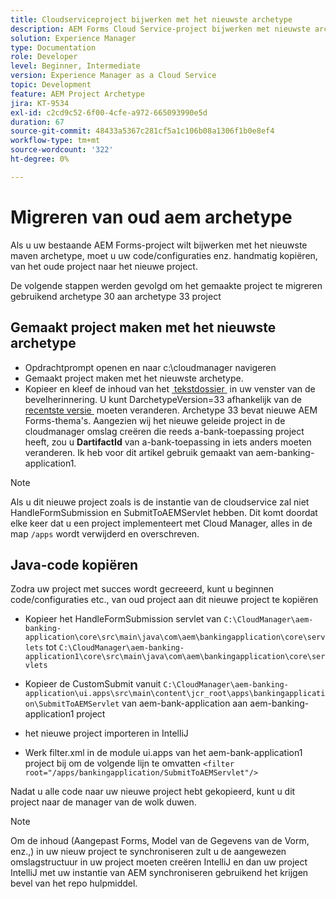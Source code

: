 ```yaml
---
title: Cloudserviceproject bijwerken met het nieuwste archetype
description: AEM Forms Cloud Service-project bijwerken met nieuwste archetype
solution: Experience Manager
type: Documentation
role: Developer
level: Beginner, Intermediate
version: Experience Manager as a Cloud Service
topic: Development
feature: AEM Project Archetype
jira: KT-9534
exl-id: c2cd9c52-6f00-4cfe-a972-665093990e5d
duration: 67
source-git-commit: 48433a5367c281cf5a1c106b08a1306f1b0e8ef4
workflow-type: tm+mt
source-wordcount: '322'
ht-degree: 0%

---
```


# Migreren van oud aem archetype

Als u uw bestaande AEM Forms-project wilt bijwerken met het nieuwste maven archetype, moet u uw code/configuraties enz. handmatig kopiëren, van het oude project naar het nieuwe project.

De volgende stappen werden gevolgd om het gemaakte project te migreren gebruikend archetype 30 aan archetype 33 project

## Gemaakt project maken met het nieuwste archetype

* Opdrachtprompt openen en naar c:\cloudmanager navigeren
* Gemaakt project maken met het nieuwste archetype.
* Kopieer en kleef de inhoud van het [&#x200B; tekstdossier &#x200B;](assets/creating-maven-project.txt) in uw venster van de bevelherinnering. U kunt DarchetypeVersion=33 afhankelijk van de [&#x200B; recentste versie &#x200B;](https://github.com/adobe/aem-project-archetype/releases) moeten veranderen. Archetype 33 bevat nieuwe AEM Forms-thema&#39;s.
Aangezien wij het nieuwe geleide project in de cloudmanager omslag creëren die reeds a-bank-toepassing project heeft, zou u **DartifactId** van a-bank-toepassing in iets anders moeten veranderen. Ik heb voor dit artikel gebruik gemaakt van aem-banking-application1.

>[!NOTE]
>
>Als u dit nieuwe project zoals is de instantie van de cloudservice zal niet HandleFormSubmission en SubmitToAEMServlet hebben. Dit komt doordat elke keer dat u een project implementeert met Cloud Manager, alles in de map `/apps` wordt verwijderd en overschreven.

## Java-code kopiëren

Zodra uw project met succes wordt gecreeerd, kunt u beginnen code/configuraties etc., van oud project aan dit nieuwe project te kopiëren

* Kopieer het HandleFormSubmission servlet van ```C:\CloudManager\aem-banking-application\core\src\main\java\com\aem\bankingapplication\core\servlets```
tot
  ```C:\CloudManager\aem-banking-application1\core\src\main\java\com\aem\bankingapplication\core\servlets```

* Kopieer de CustomSubmit vanuit
  ```C:\CloudManager\aem-banking-application\ui.apps\src\main\content\jcr_root\apps\bankingapplication\SubmitToAEMServlet``` van aem-bank-application aan aem-banking-application1 project

* het nieuwe project importeren in IntelliJ

* Werk filter.xml in de module ui.apps van het aem-bank-application1 project bij om de volgende lijn te omvatten
  ```<filter root="/apps/bankingapplication/SubmitToAEMServlet"/>```

Nadat u alle code naar uw nieuwe project hebt gekopieerd, kunt u dit project naar de manager van de wolk duwen.

>[!NOTE]
>
>Om de inhoud (Aangepast Forms, Model van de Gegevens van de Vorm, enz.,) in uw nieuw project te synchroniseren zult u de aangewezen omslagstructuur in uw project moeten creëren IntelliJ en dan uw project IntelliJ met uw instantie van AEM synchroniseren gebruikend het krijgen bevel van het repo hulpmiddel.
